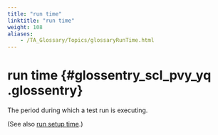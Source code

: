 ```yaml
--- 
title: "run time"
linktitle: "run time"
weight: 108
aliases: 
    - /TA_Glossary/Topics/glossaryRunTime.html
---
```

# run time {#glossentry_scl_pvy_yq .glossentry}

The period during which a test run is executing.

\(See also [run setup time](glossaryRunSetupTime.html).\)

